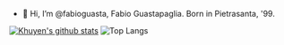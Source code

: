 - 👋 Hi, I’m @fabioguasta, Fabio Guastapaglia. Born in Pietrasanta, '99.

[![Khuyen's github stats](https://github-readme-stats.vercel.app/api?username=fabioguasta&count_private=true&show_icons=true&theme=radical&hide_rank=true)](https://github.com/anuraghazra/github-readme-stats)                                                  ![Top Langs](https://github-readme-stats.vercel.app/api/top-langs/?username=fabioguasta)


 
<!---
fabioguasta/fabioguasta is a ✨ special ✨ repository because its `README.md` (this file) appears on your GitHub profile.
You can click the Preview link to take a look at your changes.
--->
